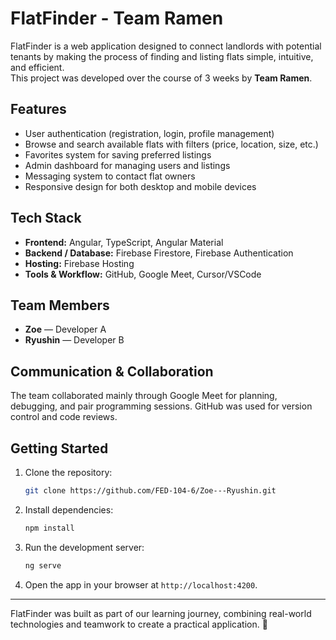 # FlatFinder - Team Ramen

FlatFinder is a web application designed to connect landlords with potential tenants by making the process of finding and listing flats simple, intuitive, and efficient.  
This project was developed over the course of 3 weeks by **Team Ramen**.

## Features

- User authentication (registration, login, profile management)
- Browse and search available flats with filters (price, location, size, etc.)
- Favorites system for saving preferred listings
- Admin dashboard for managing users and listings
- Messaging system to contact flat owners
- Responsive design for both desktop and mobile devices

## Tech Stack

- **Frontend:** Angular, TypeScript, Angular Material
- **Backend / Database:** Firebase Firestore, Firebase Authentication
- **Hosting:** Firebase Hosting
- **Tools & Workflow:** GitHub, Google Meet, Cursor/VSCode

## Team Members

- **Zoe** — Developer A
- **Ryushin** — Developer B

## Communication & Collaboration

The team collaborated mainly through Google Meet for planning, debugging, and pair programming sessions. GitHub was used for version control and code reviews.

## Getting Started

1. Clone the repository:
   ```bash
   git clone https://github.com/FED-104-6/Zoe---Ryushin.git
   ```
2. Install dependencies:
   ```bash
   npm install
   ```
3. Run the development server:
   ```bash
   ng serve
   ```
4. Open the app in your browser at `http://localhost:4200`.

---

FlatFinder was built as part of our learning journey, combining real-world technologies and teamwork to create a practical application. 🚀
